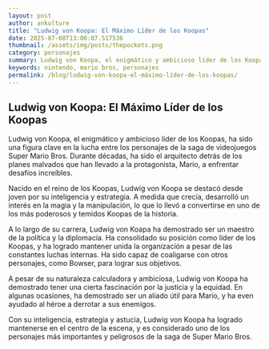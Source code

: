 ```yaml
--- 
layout: post 
author: ankolture 
title: "Ludwig von Koopa: El Máximo Líder de los Koopas"
date: 2025-07-08T13:00:07.517536 
thumbnail: /assets/img/posts/thepockets.png
category: personajes 
summary: Ludwig von Koopa, el enigmático y ambicioso líder de los Koopas, ha sido una figura clave en la lucha entre los personajes de la saga de videojuegos S...
keywords: nintendo, mario bros, personajes 
permalink: /blog/ludwig-von-koopa-el-máximo-líder-de-los-koopas/ 
--- 
```


## Ludwig von Koopa: El Máximo Líder de los Koopas

Ludwig von Koopa, el enigmático y ambicioso líder de los Koopas, ha sido una figura clave en la lucha entre los personajes de la saga de videojuegos Super Mario Bros. Durante décadas, ha sido el arquitecto detrás de los planes malvados que han llevado a la protagonista, Mario, a enfrentar desafíos increíbles.

Nacido en el reino de los Koopas, Ludwig von Koopa se destacó desde joven por su inteligencia y estrategia. A medida que crecía, desarrolló un interés en la magia y la manipulación, lo que lo llevó a convertirse en uno de los más poderosos y temidos Koopas de la historia.

A lo largo de su carrera, Ludwig von Koapa ha demostrado ser un maestro de la política y la diplomacia. Ha consolidado su posición como líder de los Koopas, y ha logrado mantener unida la organización a pesar de las constantes luchas internas. Ha sido capaz de coaligarse con otros personajes, como Bowser, para lograr sus objetivos.

A pesar de su naturaleza calculadora y ambiciosa, Ludwig von Koopa ha demostrado tener una cierta fascinación por la justicia y la equidad. En algunas ocasiones, ha demostrado ser un aliado útil para Mario, y ha even ayudado al héroe a derrotar a sus enemigos.

Con su inteligencia, estrategia y astucia, Ludwig von Koopa ha logrado mantenerse en el centro de la escena, y es considerado uno de los personajes más importantes y peligrosos de la saga de Super Mario Bros.
